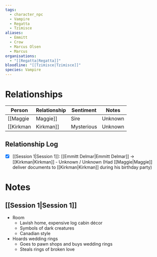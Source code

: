 ```yaml
---
tags:
  - character_npc
  - Vampire
  - Regatta
  - Tzimisce
aliases:
  - Emmitt
  - Crow
  - Marcus Olsen
  - Marcus
organisations:
  - "[[Regatta|Regatta]]"
bloodline: "[[Tzimisce|Tzimisce]]"
species: Vampire
---
```


# Relationships
| Person      | Relationship | Sentiment | Notes |
| ----------- | ------------ | --------- | ----- |
| [[Maggie|Maggie]]  | Sire         | Unknown   |       |
| [[Kirkman|Kirkman]] | Mysterious   | Unknown   | Had [[Maggie|Maggie]] deliver documents to [[Kirkman|Kirkman]] during his birthday party      |

## Relationship Log
- [x] [[Session 1|Session 1]]: [[Emmitt Delmar|Emmitt Delmar]] -> [[Kirkman|Kirkman]] - Unknown / Unknown (Had [[Maggie|Maggie]] deliver documents to [[Kirkman|Kirkman]] during his birthday party)
# Notes
## [[Session 1|Session 1]]
- Room
	- Lavish home, expensive log cabin décor
	- Symbols of dark creatures
	- Canadian style
- Hoards wedding rings
	- Goes to pawn shops and buys wedding rings
	- Steals rings of broken love


